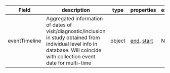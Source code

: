 |Field | description | type | properties | example | enum|
| ---| ---| ---| ---| ---| --- |
| eventTimeline | Aggregated information of dates of visit/diagnostic/inclusion in study obtained from individual level info in database. Will coincide with collection event date for multi-time | object | [end](./end.md), [start](./start.md) | NA | NA|
